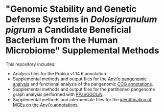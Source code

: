 # "Genomic Stability and Genetic Defense Systems in *Dolosigranulum pigrum* a Candidate Beneficial Bacterium from the Human Microbiome" Supplemental Methods

This repository includes:

-   Analysis files for the Prokka v1.14.6 annotation.
-   Supplemental methods and output files for the [Anvi'o pangenomic analysis](https://github.com/KLemonLab/DpiGME_Manuscript/blob/master/SupplementalMethods_Anvio.md) and functional analysis of the pangenomic [COG annotations](https://github.com/KLemonLab/DpiGME_Manuscript/blob/master/SupplementalMethods_COGs.md).
-   Supplemental methods and output files for the partitioned pangenome graph analysis performed with [PPanGGOLiN](https://github.com/KLemonLab/DpiGME_Manuscript/blob/master/SupplementalMethods_PPanGGOLiN.md).
-   Supplemental methods and intermediate files for the [identification of MGEs on the Anvi'o annotations](https://github.com/KLemonLab/DpiGME_Manuscript/blob/master/SupplementalMethods_MGEs.md).
